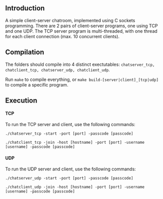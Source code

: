 ## Introduction
A simple client-server chatroom, implemented using C sockets programming. There are 2 pairs of client-server programs, one using TCP and one UDP. The TCP server program is multi-threaded, with one thread for each client connection (max. 10 concurrent clients).

## Compilation

The folders should compile into 4 distinct exectutables:
`chatserver_tcp, chatclient_tcp, chatserver_udp, chatclient_udp`.

Run `make` to compile everything, or `make build-[server|client]_[tcp|udp]` to compile a specific program.

## Execution

#### TCP

To run the TCP server and client, use the following commands:

`./chatserver_tcp -start -port [port] -passcode [passcode]`

`./chatclient_tcp -join -host [hostname] -port [port] -username [username] -passcode [passcode]`

#### UDP

To run the UDP server and client, use the following commands:

`./chatserver_udp -start -port [port] -passcode [passcode]`

`./chatclient_udp -join -host [hostname] -port [port] -username [username] -passcode [passcode]`
